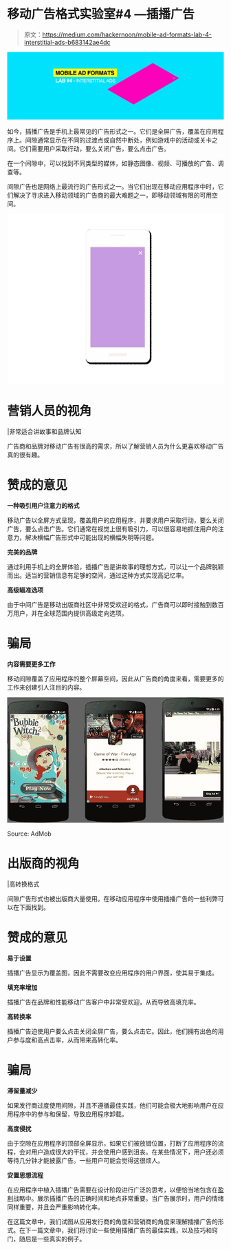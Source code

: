 # 移动广告格式实验室#4 —插播广告

> 原文：<https://medium.com/hackernoon/mobile-ad-formats-lab-4-interstitial-ads-b683142ae4dc>

![](img/c7db87d507c4c9ef7705ec3e30a56d40.png)

如今，插播广告是手机上最常见的广告形式之一。它们是全屏广告，覆盖在应用程序上。间隙通常显示在不同的过渡点或自然中断处，例如游戏中的活动或关卡之间。它们需要用户采取行动，要么关闭广告，要么点击广告。

在一个间隙中，可以找到不同类型的媒体，如静态图像、视频、可播放的广告、调查等。

间隙广告也是网络上最流行的广告形式之一。当它们出现在移动应用程序中时，它们解决了寻求进入移动领域的广告商的最大难题之一，即移动领域有限的可用空间。

![](img/fc9c3cb847278e7d98f02bd7cf41f3f6.png)

# 营销人员的视角

|非常适合讲故事和品牌认知

广告商和品牌对移动广告有很高的需求，所以了解营销人员为什么更喜欢移动广告真的很有趣。

# 赞成的意见

**一种吸引用户注意力的格式**

移动广告以全屏方式呈现，覆盖用户的应用程序，并要求用户采取行动，要么关闭广告，要么点击广告。它们通常在视觉上很有吸引力，可以很容易地抓住用户的注意力，解决横幅广告形式中可能出现的横幅失明等问题。

**完美的品牌**

通过利用手机上的全屏体验，插播广告是讲故事的理想方式，可以让一个品牌脱颖而出。适当的营销信息有足够的空间，通过这种方式实现高记忆率。

**高级瞄准选项**

由于中间广告是移动出版商社区中非常受欢迎的格式，广告商可以即时接触到数百万用户，并在全球范围内提供高级定向选项。

# 骗局

**内容需要更多工作**

移动间隙覆盖了应用程序的整个屏幕空间，因此从广告商的角度来看，需要更多的工作来创建引人注目的内容。

![](img/a7a2dacfbe2b2e29ed061eb4c8be1705.png)

Source: AdMob

# 出版商的视角

|高转换格式

间隙广告形式也被出版商大量使用。在移动应用程序中使用插播广告的一些利弊可以在下面找到。

# 赞成的意见

**易于设置**

插播广告显示为覆盖图，因此不需要改变应用程序的用户界面，使其易于集成。

**填充率增加**

插播广告在品牌和性能移动广告客户中非常受欢迎，从而导致高填充率。

**高转换率**

插播广告迫使用户要么点击关闭全屏广告，要么点击它。因此，他们拥有出色的用户参与度和高点击率，从而带来高转化率。

# 骗局

**滞留量减少**

如果发行商过度使用间隙，并且不遵循最佳实践，他们可能会极大地影响用户在应用程序中的参与和保留，导致应用程序卸载。

**高度侵扰**

由于空隙在应用程序的顶部全屏显示，如果它们被放错位置，打断了应用程序的流程，会对用户造成很大的干扰，并会使用户感到沮丧。在某些情况下，用户还必须等待几分钟才能披露广告。一些用户可能会觉得这很烦人。

**安置思想流程**

在应用程序中植入插播广告需要在设计阶段进行广泛的思考，以便恰当地包含在[盈利](https://hackernoon.com/tagged/montelization)战略中。展示插播广告的正确时间和地点非常重要。当广告展示时，用户的情绪同样重要，并且会严重影响转化率。

在这篇文章中，我们试图从应用发行商的角度和营销商的角度来理解插播广告的形式。在下一篇文章中，我们将讨论一些使用插播广告的最佳实践，以及技巧和窍门，随后是一些真实的例子。